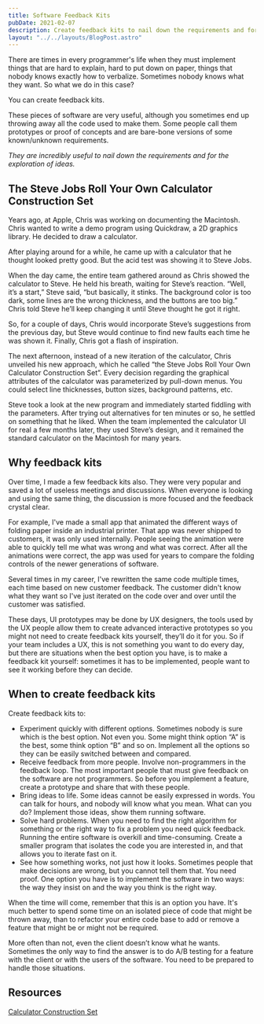```yaml
---
title: Software Feedback Kits
pubDate: 2021-02-07
description: Create feedback kits to nail down the requirements and for the exploration of ideas.
layout: "../../layouts/BlogPost.astro"
---
```


There are times in every programmer's life when they must implement things that are hard to explain, hard to 
put down on paper, things that nobody knows exactly how to verbalize. Sometimes nobody knows what they want.
So what we do in this case? 

You can create feedback kits. 

These pieces of software are very useful, although you sometimes end up throwing away all the code used to make them. 
Some people call them prototypes or proof of concepts and are bare-bone versions of some known/unknown requirements. 

*They are incredibly useful to nail down the requirements and for the exploration of ideas.*

## The Steve Jobs Roll Your Own Calculator Construction Set
Years ago, at Apple, Chris was working on documenting the Macintosh. Chris wanted to write a demo program using 
Quickdraw, a 2D graphics library. He decided to draw a calculator. 

After playing around for a while, he came up with a calculator that he thought looked pretty good. 
But the acid test was showing it to Steve Jobs.

When the day came, the entire team gathered around as Chris showed the calculator to Steve. He held his breath, 
waiting for Steve’s reaction. “Well, it’s a start,” Steve said, “but basically, it stinks. The background color 
is too dark, some lines are the wrong thickness, and the buttons are too big.” Chris told Steve he’ll keep changing it until Steve thought he got it right.

So, for a couple of days, Chris would incorporate Steve’s suggestions from the previous day, but Steve would 
continue to find new faults each time he was shown it. Finally, Chris got a flash of inspiration.

The next afternoon, instead of a new iteration of the calculator, Chris unveiled his new approach, which he called 
“the Steve Jobs Roll Your Own Calculator Construction Set”. Every decision regarding the graphical attributes of the 
calculator was parameterized by pull-down menus. You could select line thicknesses, button sizes, background patterns, etc.

Steve took a look at the new program and immediately started fiddling with the parameters. After trying out 
alternatives for ten minutes or so, he settled on something that he liked. When the team implemented the 
calculator UI for real a few months later, they used Steve’s design, and it remained the standard calculator 
on the Macintosh for many years.

## Why feedback kits
Over time, I made a few feedback kits also. They were very popular and saved a lot of useless meetings and 
discussions. When everyone is looking and using the same thing, the discussion is more focused and the feedback 
crystal clear.  

For example, I've made a small app that animated the different ways of folding paper inside an industrial printer. 
That app was never shipped to customers, it was only used internally. People seeing the animation were able to quickly tell me what was wrong and what was correct. After all the animations 
were correct, the app was used for years to compare the folding controls of the newer generations of software.

Several times in my career, I've rewritten the same code multiple times, each time based on new customer feedback. 
The customer didn't know what they want so I've just iterated on the code over and over until the customer was 
satisfied.

These days, UI prototypes may be done by UX designers, the tools used by the UX people allow 
them to create advanced interactive prototypes so you might not need to create feedback kits yourself, they’ll 
do it for you. So if your team includes a UX, this is not something you want to do every day, but there are 
situations when the best option you have, is to make a feedback kit yourself: sometimes it has to be implemented,
people want to see it working before they can decide. 


## When to create feedback kits
Create feedback kits to:
* Experiment quickly with different options. Sometimes nobody is sure which is the best option. Not even you. 
Some might think option “A” is the best, some think option “B” and so on. Implement all the options so they can be easily switched between and compared.   
* Receive feedback from more people. Involve non-programmers in the feedback loop. The most important people 
that must give feedback on the software are not programmers. So before you implement a feature, create a 
prototype and share that with these people.   
* Bring ideas to life. Some ideas cannot be easily expressed in words. You can talk for hours, and nobody will 
know what you mean. What can you do? Implement those ideas, show them running software. 
* Solve hard problems. When you need to find the right algorithm for something or the right way to fix a 
problem you need quick feedback. Running the entire software is overkill and time-consuming. 
Create a smaller program that isolates the code you are interested in, and that allows you to iterate fast on it. 
* See how something works, not just how it looks. Sometimes people that make decisions are wrong, but you 
cannot tell them that. You need proof. One option you have is to implement the software in two ways: 
the way they insist on and the way you think is the right way.

When the time will come, remember that this is an option you have. It's much better to spend some time on an isolated 
piece of code that might be thrown away, than to refactor your entire code base to add or remove a feature 
that might be or might not be required. 

More often than not, even the client doesn’t know what he wants. Sometimes the only way to find the 
answer is to do A/B testing for a feature with the client or with the users of the software.
You need to be prepared to handle those situations.



## Resources
[Calculator Construction Set](https://www.folklore.org/StoryView.py?project=Macintosh&story=Calculator_Construction_Set.txt&sortOrder=Sort+by+Date&topic=Software+Design)